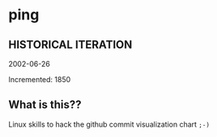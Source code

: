 # ping

## HISTORICAL ITERATION
2002-06-26

Incremented: 1850

## What is this?? 
Linux skills to hack the github commit visualization chart `;-)`
